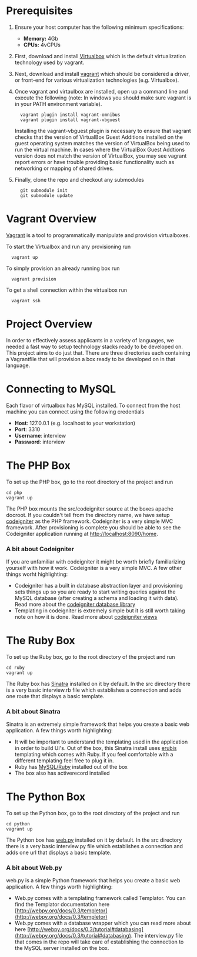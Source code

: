 # Prerequisites
1. Ensure your host computer has the following minimum specifications:
   * __Memory:__ 4Gb
   * __CPUs:__ 4vCPUs

2. First, download and install [Virtualbox](https://www.virtualbox.org/) which is the default virtualization technology used by vagrant.

3. Next, download and install [vagrant](http://www.vagrantup.com/) which should be considered a driver, or front-end for various virtualization technologies (e.g. Virtualbox).

4. Once vagrant and virtaulbox are installed, open up a command line and execute the following (note: In windows you should make sure vagrant is in your PATH environment variable).
        
         vagrant plugin install vagrant-omnibus
         vagrant plugin install vagrant-vbguest

   Installing the vagrant-vbguest plugin is necessary to ensure that vagrant checks that the version of VirtualBox Guest       Additions installed on the guest operating system matches the version of VirtualBox being used to run the virtual       machine. In cases where the VirtualBox Guest Addtions version does not match the version of VirtualBox, you may see vagrant report errors or have trouble providing basic functionality such as networking or mapping of shared drives.

5. Finally, clone the repo and checkout any submodules

         git submodule init
         git submodule update

# Vagrant Overview

[Vagrant](http://www.vagrantup.com/) is a tool to programmatically manipulate and provision virtualboxes.

To start the Virtualbox and run any provisioning run

      vagrant up

 
To simply provision an already running box run

      vagrant provision
    
To get a shell connection within the virtualbox run 

      vagrant ssh

# Project Overview

In order to effectively assess applicants in a variety of languages, we needed a fast way to setup technology stacks ready to be developed on. This project aims to do just that. There are three directories each containing a Vagrantfile that will provision a box ready to be developed on in that language.

# Connecting to MySQL
Each flavor of virtualbox has MySQL installed. To connect from the host machine you can connect using the following credentials

* **Host**: 127.0.0.1 (e.g. localhost to your workstation)
* **Port**: 3310 
* **Username**: interview
* **Password**: interview

# The PHP Box
To set up the PHP box, go to the root directory of the project and run

    cd php
    vagrant up

The PHP box mounts the src/codeigniter source at the boxes apache docroot. If you couldn't tell from the directory name, we have setup [codeigniter](http://ellislab.com/codeigniter) as the PHP framework. Codeigniter is a very simple MVC framework. After provisioning is complete you should be able to see the Codeigniter application running at [http://localhost:8090/home](http://localhost:8090/home).
### A bit about Codeigniter
If you are unfamiliar with codeigniter it might be worth briefly familiarizing yourself with how it work. Codeigniter is a very simple MVC. A few other things worht highlighting:

* Codeigniter has a built in database abstraction layer and provisioning sets things up so you are ready to start writing queries against the MySQL database (after creating a schema and loading it with data). Read more about the [codeigniter database library](http://ellislab.com/codeigniter/user-guide/database/examples.html)
* Templating in codeigniter is extremely simple but it is still worth taking note on how it is done. Read more about [codeigniter views](http://ellislab.com/codeigniter/user-guide/general/views.html)

# The Ruby Box
To set up the Ruby box, go to the root directory of the project and run

    cd ruby
    vagrant up

The Ruby box has [Sinatra](http://www.sinatrarb.com/) installed on it by default. In the src directory there is a very basic interview.rb file which establishes a connection and adds one route that displays a basic template.
### A bit about Sinatra
Sinatra is an extremely simple framework that helps you create a basic web application. A few things worth highlighting:
* It will be important to understand the templating used in the application in order to build UI's. Out of the box, this Sinatra install uses [erubis](http://www.kuwata-lab.com/erubis/) templating which comes with Ruby. If you feel comfortable with a different templating feel free to plug it in.
* Ruby has [MySQL/Ruby](http://www.tmtm.org/en/mysql/ruby/) installed out of the box
* The box also has activerecord installed

# The Python Box
To set up the Python box, go to the root directory of the project and run

    cd python
    vagrant up

The Python box has [web.py](http://webpy.org/) installed on it by default. In the src directory there is a very basic interview.py file which establishes a connection and adds one url that displays a basic template.
### A bit about Web.py
web.py is a simple Python framework that helps you create a basic web application. A few things worth highlighting:
* Web.py comes with a templating framework called Templator. You can find the Templator documentation here [http://webpy.org/docs/0.3/templetor](http://webpy.org/docs/0.3/templetor)
* Web.py comes with a database wrapper which you can read more about here [http://webpy.org/docs/0.3/tutorial#databasing](http://webpy.org/docs/0.3/tutorial#databasing). The interview.py file that comes in the repo will take care of establishing the connection to the MySQL server installed on the box.


